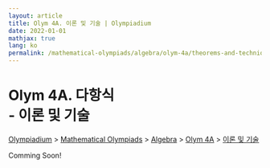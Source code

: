 ```yaml
---
layout: article
title: Olym 4A. 이론 및 기술 | Olympiadium
date: 2022-01-01
mathjax: true
lang: ko
permalink: /mathematical-olympiads/algebra/olym-4a/theorems-and-techniques/
---
```

# Olym 4A. 다항식 <br> <ssup> - 이론 및 기술</ssup>

<a href="{{ site.homeurl }}">Olympiadium</a> > <a href="{{ site.homeurl }}mathematical-olympiads/">Mathematical Olympiads</a> > <a href="{{ site.homeurl }}mathematical-olympiads/algebra/">Algebra</a> > <a href="{{ site.homeurl }}mathematical-olympiads/algebra/olym-4a/">Olym 4A</a> > <a href="{{ site.homeurl }}mathematical-olympiads/algebra/olym-4a/theorems-and-techniques/">이론 및 기술</a>

Comming Soon!
